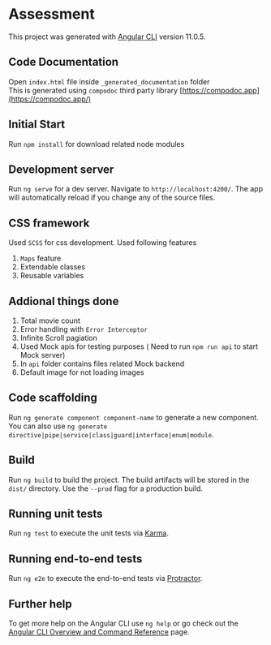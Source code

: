# Assessment

This project was generated with [Angular CLI](https://github.com/angular/angular-cli) version 11.0.5.

## Code Documentation

Open `index.html` file inside `_generated_documentation` folder  
This is generated using `compodoc` third party library [https://compodoc.app](https://compodoc.app/)

## Initial Start

Run `npm install` for download related node modules

## Development server

Run `ng serve` for a dev server. Navigate to `http://localhost:4200/`. The app will automatically reload if you change any of the source files.

## CSS framework

Used `SCSS` for css development. Used following features

1) `Maps` feature  
2) Extendable classes
3) Reusable variables

## Addional things done

1) Total movie count  
2) Error handling with `Error Interceptor` 
3) Infinite Scroll pagiation   
4) Used Mock apis for testing purposes ( Need to run `npm run api` to start Mock server)  
5) In `api` folder contains files related Mock backend  
6) Default image for not loading images

## Code scaffolding

Run `ng generate component component-name` to generate a new component. You can also use `ng generate directive|pipe|service|class|guard|interface|enum|module`.

## Build

Run `ng build` to build the project. The build artifacts will be stored in the `dist/` directory. Use the `--prod` flag for a production build.

## Running unit tests

Run `ng test` to execute the unit tests via [Karma](https://karma-runner.github.io).

## Running end-to-end tests

Run `ng e2e` to execute the end-to-end tests via [Protractor](http://www.protractortest.org/).

## Further help

To get more help on the Angular CLI use `ng help` or go check out the [Angular CLI Overview and Command Reference](https://angular.io/cli) page.
